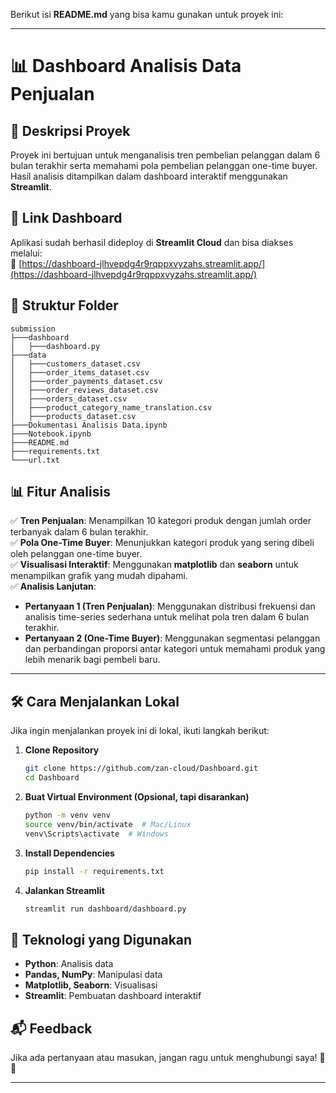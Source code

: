 Berikut isi **README.md** yang bisa kamu gunakan untuk proyek ini:

---

# 📊 Dashboard Analisis Data Penjualan

## 📌 Deskripsi Proyek

Proyek ini bertujuan untuk menganalisis tren pembelian pelanggan dalam 6 bulan terakhir serta memahami pola pembelian pelanggan one-time buyer. Hasil analisis ditampilkan dalam dashboard interaktif menggunakan **Streamlit**.

## 🚀 Link Dashboard

Aplikasi sudah berhasil dideploy di **Streamlit Cloud** dan bisa diakses melalui:  
🔗 [https://dashboard-jlhvepdg4r9rqppxvyzahs.streamlit.app/](https://dashboard-jlhvepdg4r9rqppxvyzahs.streamlit.app/)

## 📂 Struktur Folder

```
submission
├───dashboard
│   ├───dashboard.py
├───data
│   ├───customers_dataset.csv
│   ├───order_items_dataset.csv
│   ├───order_payments_dataset.csv
│   ├───order_reviews_dataset.csv
│   ├───orders_dataset.csv
│   ├───product_category_name_translation.csv
│   ├───products_dataset.csv
├───Dokumentasi Analisis Data.ipynb
├───Notebook.ipynb
├───README.md
├───requirements.txt
└───url.txt
```

## 📊 Fitur Analisis

✅ **Tren Penjualan**: Menampilkan 10 kategori produk dengan jumlah order terbanyak dalam 6 bulan terakhir.  
✅ **Pola One-Time Buyer**: Menunjukkan kategori produk yang sering dibeli oleh pelanggan one-time buyer.  
✅ **Visualisasi Interaktif**: Menggunakan **matplotlib** dan **seaborn** untuk menampilkan grafik yang mudah dipahami.  
✅ **Analisis Lanjutan**:

- **Pertanyaan 1 (Tren Penjualan)**: Menggunakan distribusi frekuensi dan analisis time-series sederhana untuk melihat pola tren dalam 6 bulan terakhir.
- **Pertanyaan 2 (One-Time Buyer)**: Menggunakan segmentasi pelanggan dan perbandingan proporsi antar kategori untuk memahami produk yang lebih menarik bagi pembeli baru.

---

## 🛠️ Cara Menjalankan Lokal

Jika ingin menjalankan proyek ini di lokal, ikuti langkah berikut:

1. **Clone Repository**

   ```sh
   git clone https://github.com/zan-cloud/Dashboard.git
   cd Dashboard
   ```

2. **Buat Virtual Environment (Opsional, tapi disarankan)**

   ```sh
   python -m venv venv
   source venv/bin/activate  # Mac/Linux
   venv\Scripts\activate  # Windows
   ```

3. **Install Dependencies**

   ```sh
   pip install -r requirements.txt
   ```

4. **Jalankan Streamlit**
   ```sh
   streamlit run dashboard/dashboard.py
   ```

## 🔧 Teknologi yang Digunakan

- **Python**: Analisis data
- **Pandas, NumPy**: Manipulasi data
- **Matplotlib, Seaborn**: Visualisasi
- **Streamlit**: Pembuatan dashboard interaktif

## 📬 Feedback

Jika ada pertanyaan atau masukan, jangan ragu untuk menghubungi saya! 🚀🔥

---
